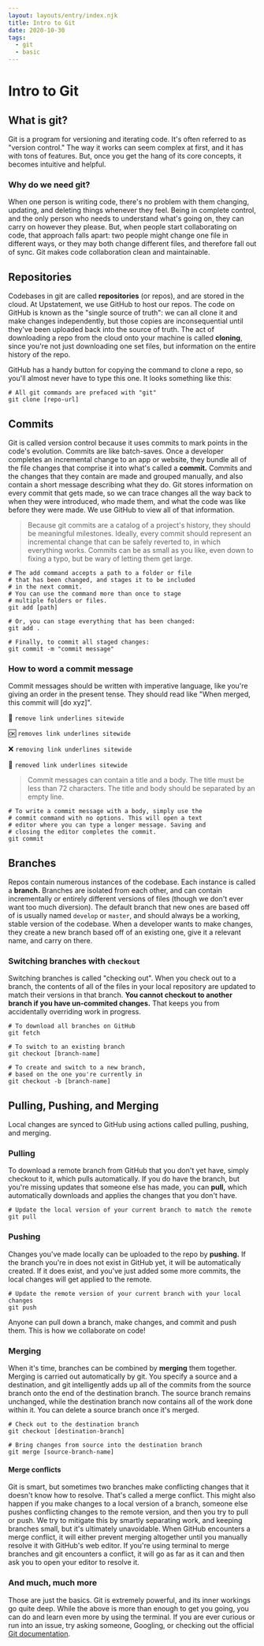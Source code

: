 ```yaml
---
layout: layouts/entry/index.njk
title: Intro to Git
date: 2020-10-30
tags:
  - git
  - basic
---
```


# Intro to Git

## What is git?

Git is a program for versioning and iterating code. It's often referred to as "version control." The way it works can seem complex at first, and it has with tons of features. But, once you get the hang of its core concepts, it becomes intuitive and helpful.

### Why do we need git?

When one person is writing code, there's no problem with them changing, updating, and deleting things whenever they feel. Being in complete control, and the only person who needs to understand what's going on, they can carry on however they please. But, when people start collaborating on code, that approach falls apart: two people might change one file in different ways, or they may both change different files, and therefore fall out of sync. Git makes code collaboration clean and maintainable.

## Repositories

Codebases in git are called **repositories** (or repos), and are stored in the cloud. At Upstatement, we use GitHub to host our repos. The code on GitHub is known as the "single source of truth": we can all clone it and make changes independently, but those copies are inconsequential until they've been uploaded back into the source of truth. The act of downloading a repo from the cloud onto your machine is called **cloning**, since you're not just downloading one set files, but information on the entire history of the repo.

GitHub has a handy button for copying the command to clone a repo, so you'll almost never have to type this one. It looks something like this:

```shell
# All git commands are prefaced with "git"
git clone [repo-url]
```

## Commits

Git is called version control because it uses commits to mark points in the code's evolution. Commits are like batch-saves. Once a developer completes an incremental change to an app or website, they bundle all of the file changes that comprise it into what's called a **commit.** Commits and the changes that they contain are made and grouped manually, and also contain a short message describing what they do. Git stores information on every commit that gets made, so we can trace changes all the way back to when they were introduced, who made them, and what the code was like before they were made. We use GitHub to view all of that information.

> Because git commits are a catalog of a project's history, they should be meaningful milestones. Ideally, every commit should represent an incremental change that can be safely reverted to, in which everything works. Commits can be as small as you like, even down to fixing a typo, but be wary of letting them get large.

```shell
# The add command accepts a path to a folder or file
# that has been changed, and stages it to be included
# in the next commit.
# You can use the command more than once to stage
# multiple folders or files.
git add [path]

# Or, you can stage everything that has been changed:
git add .

# Finally, to commit all staged changes:
git commit -m "commit message"
```

### How to word a commit message

Commit messages should be written with imperative language, like you're giving an order in the present tense. They should read like "When merged, this commit will [do xyz]".

:100: `remove link underlines sitewide`

:ok: `removes link underlines sitewide`

:x: `removing link underlines sitewide`

🤮 `removed link underlines sitewide`

> Commit messages can contain a title and a body. The title must be less than 72 characters. The title and body should be separated by an empty line.

```shell
# To write a commit message with a body, simply use the
# commit command with no options. This will open a text
# editor where you can type a longer message. Saving and
# closing the editor completes the commit.
git commit
```

## Branches

Repos contain numerous instances of the codebase. Each instance is called a **branch.** Branches are isolated from each other, and can contain incrementally or entirely different versions of files (though we don't ever want too much diversion). The default branch that new ones are based off of is usually named `develop` or `master`, and should always be a working, stable version of the codebase. When a developer wants to make changes, they create a new branch based off of an existing one, give it a relevant name, and carry on there.

### Switching branches with `checkout`

Switching branches is called "checking out". When you check out to a branch, the contents of all of the files in your local repository are updated to match their versions in that branch. **You cannot checkout to another branch if you have un-commited changes.** That keeps you from accidentally overriding work in progress.

```shell
# To download all branches on GitHub
git fetch

# To switch to an existing branch
git checkout [branch-name]

# To create and switch to a new branch,
# based on the one you're currently in
git checkout -b [branch-name]
```

## Pulling, Pushing, and Merging

Local changes are synced to GitHub using actions called pulling, pushing, and merging.

### Pulling

To download a remote branch from GitHub that you don't yet have, simply checkout to it, which pulls automatically. If you do have the branch, but you're missing updates that someone else has made, you can **pull,** which automatically downloads and applies the changes that you don't have.

```shell
# Update the local version of your current branch to match the remote
git pull
```

### Pushing

Changes you've made locally can be uploaded to the repo by **pushing.** If the branch you're in does not exist in GitHub yet, it will be automatically created. If it does exist, and you've just added some more commits, the local changes will get applied to the remote.

```shell
# Update the remote version of your current branch with your local changes
git push
```

Anyone can pull down a branch, make changes, and commit and push them. This is how we collaborate on code!

### Merging

When it's time, branches can be combined by **merging** them together. Merging is carried out automatically by git. You specify a source and a destination, and git intelligently adds up all of the commits from the source branch onto the end of the destination branch. The source branch remains unchanged, while the destination branch now contains all of the work done within it. You can delete a source branch once it's merged.

```shell
# Check out to the destination branch
git checkout [destination-branch]

# Bring changes from source into the destination branch
git merge [source-branch-name]
```

#### Merge conflicts

Git is smart, but sometimes two branches make conflicting changes that it doesn't know how to resolve. That's called a merge conflict. This might also happen if you make changes to a local version of a branch, someone else pushes conflicting changes to the remote version, and then you try to pull or push. We try to mitigate this by smartly separating work, and keeping branches small, but it's ultimately unavoidable. When GitHub encounters a merge conflict, it will either prevent merging altogether until you manually resolve it with GitHub's web editor. If you're using terminal to merge branches and git encounters a conflict, it will go as far as it can and then ask you to open your editor to resolve it.

### And much, much more

Those are just the basics. Git is extremely powerful, and its inner workings go quite deep. While the above is more than enough to get you going, you can do and learn even more by using the terminal. If you are ever curious or run into an issue, try asking someone, Googling, or checking out the official [Git documentation](https://git-scm.com/docs).
